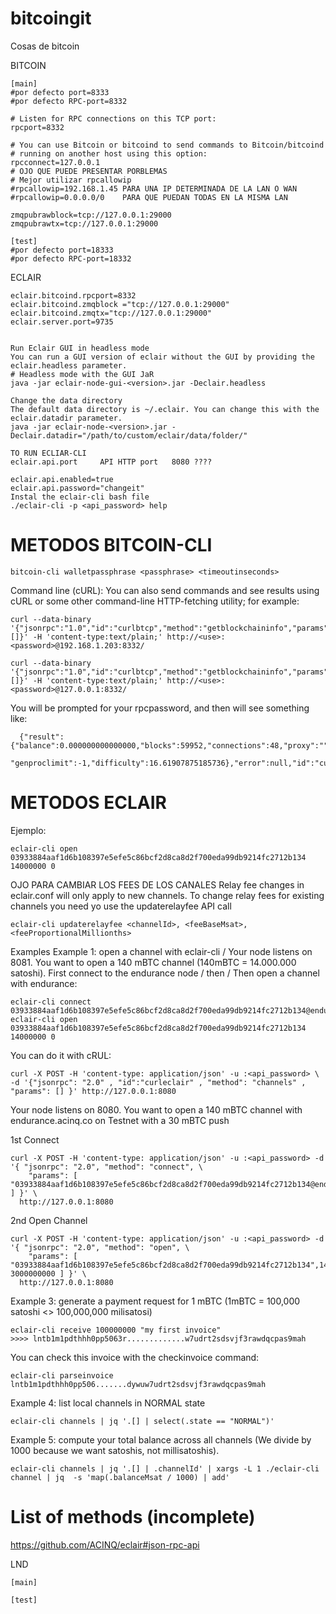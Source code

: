# bitcoingit
Cosas de bitcoin

BITCOIN
```
[main]
#por defecto port=8333
#por defecto RPC-port=8332

# Listen for RPC connections on this TCP port:
rpcport=8332

# You can use Bitcoin or bitcoind to send commands to Bitcoin/bitcoind
# running on another host using this option:
rpcconnect=127.0.0.1
# OJO QUE PUEDE PRESENTAR PORBLEMAS
# Mejor utilizar rpcallowip
#rpcallowip=192.168.1.45 PARA UNA IP DETERMINADA DE LA LAN O WAN
#rpcallowip=0.0.0.0/0    PARA QUE PUEDAN TODAS EN LA MISMA LAN

zmqpubrawblock=tcp://127.0.0.1:29000
zmqpubrawtx=tcp://127.0.0.1:29000

[test]
#por defecto port=18333
#por defecto RPC-port=18332
```

ECLAIR
```
eclair.bitcoind.rpcport=8332
eclair.bitcoind.zmqblock ="tcp://127.0.0.1:29000"
eclair.bitcoind.zmqtx="tcp://127.0.0.1:29000"
eclair.server.port=9735


Run Eclair GUI in headless mode
You can run a GUI version of eclair without the GUI by providing the eclair.headless parameter.
# Headless mode with the GUI JaR
java -jar eclair-node-gui-<version>.jar -Declair.headless

Change the data directory
The default data directory is ~/.eclair. You can change this with the eclair.datadir parameter.
java -jar eclair-node-<version>.jar -Declair.datadir="/path/to/custom/eclair/data/folder/"

TO RUN ECLIAR-CLI
eclair.api.port 	API HTTP port 	8080 ????

eclair.api.enabled=true
eclair.api.password="changeit"
Instal the eclair-cli bash file
./eclair-cli -p <api_password> help
```

# METODOS BITCOIN-CLI
```
bitcoin-cli walletpassphrase <passphrase> <timeoutinseconds> 
```

Command line (cURL): You can also send commands and see results using cURL or some other command-line HTTP-fetching utility; for example:
```
curl --data-binary '{"jsonrpc":"1.0","id":"curlbtcp","method":"getblockchaininfo","params":[]}' -H 'content-type:text/plain;' http://<use>:<password>@192.168.1.203:8332/

curl --data-binary '{"jsonrpc":"1.0","id":"curlbtcp","method":"getblockchaininfo","params":[]}' -H 'content-type:text/plain;' http://<use>:<password>@127.0.0.1:8332/
```
You will be prompted for your rpcpassword, and then will see something like:
```
  {"result":{"balance":0.000000000000000,"blocks":59952,"connections":48,"proxy":"","generate":false,
     "genproclimit":-1,"difficulty":16.61907875185736},"error":null,"id":"curltest"}
```
# METODOS ECLAIR
Ejemplo:
```
eclair-cli open 03933884aaf1d6b108397e5efe5c86bcf2d8ca8d2f700eda99db9214fc2712b134 14000000 0
```
OJO PARA CAMBIAR LOS FEES DE LOS CANALES
Relay fee changes in eclair.conf will only apply to new channels. To change relay fees for existing channels you need yo use the updaterelayfee API call
```
eclair-cli updaterelayfee <channelId>, <feeBaseMsat>, <feeProportionalMillionths> 	
```


Examples
Example 1: open a channel with eclair-cli / Your node listens on 8081. You want to open a 140 mBTC channel (140mBTC = 14.000.000 satoshi).
First connect to the endurance node / then / Then open a channel with endurance:
```
eclair-cli connect 03933884aaf1d6b108397e5efe5c86bcf2d8ca8d2f700eda99db9214fc2712b134@endurance.acinq.co:9735
eclair-cli open 03933884aaf1d6b108397e5efe5c86bcf2d8ca8d2f700eda99db9214fc2712b134 14000000 0
```
You can do it with cRUL: 
```
curl -X POST -H 'content-type: application/json' -u :<api_password> \
-d '{"jsonrpc": "2.0" , "id":"curleclair" , "method": "channels" , "params": [] }' http://127.0.0.1:8080
```
Your node listens on 8080. You want to open a 140 mBTC channel with endurance.acinq.co on Testnet with a 30 mBTC push

1st Connect
```
curl -X POST -H 'content-type: application/json' -u :<api_password> -d '{ "jsonrpc": "2.0", "method": "connect", \
    "params": [ "03933884aaf1d6b108397e5efe5c86bcf2d8ca8d2f700eda99db9214fc2712b134@endurance.acinq.co:9735" ] }' \
  http://127.0.0.1:8080
```

2nd Open Channel
```
curl -X POST -H 'content-type: application/json' -u :<api_password> -d '{ "jsonrpc": "2.0", "method": "open", \
    "params": [ "03933884aaf1d6b108397e5efe5c86bcf2d8ca8d2f700eda99db9214fc2712b134",14000000, 3000000000 ] }' \
  http://127.0.0.1:8080
```

Example 3: generate a payment request for 1 mBTC (1mBTC = 100,000 satoshi <> 100,000,000 milisatosi)

```
eclair-cli receive 100000000 "my first invoice"
>>>> lntb1m1pdthhh0pp5063r.............w7udrt2sdsvjf3rawdqcpas9mah
```
You can check this invoice with the checkinvoice command:
```
eclair-cli parseinvoice  lntb1m1pdthhh0pp506.......dywuw7udrt2sdsvjf3rawdqcpas9mah
```
Example 4: list local channels in NORMAL state
```
eclair-cli channels | jq '.[] | select(.state == "NORMAL")'
```
Example 5: compute your total balance across all channels (We divide by 1000 because we want satoshis, not millisatoshis).
```
eclair-cli channels | jq '.[] | .channelId' | xargs -L 1 ./eclair-cli channel | jq  -s 'map(.balanceMsat / 1000) | add'
```

# List of methods (incomplete)
https://github.com/ACINQ/eclair#json-rpc-api


LND
```      
[main]

[test]
```
